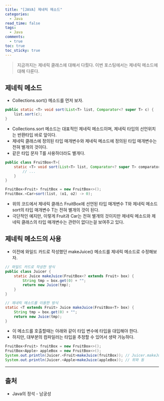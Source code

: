 ```yaml
---
title: "[JAVA] 제네릭 메소드"
categories:
  - Java
read_time: false
tags:
  - Java
comments:
  - true
toc: true
toc_sticky: true
---
```


> 지금까지는 제네릭 클래스에 대해서 다뤘다. 이번 포스팅에서는 제네릭 메소드에 대해 다룬다.

## 제네릭 메소드
* Collections.sort() 메소드를 먼저 보자.

```java
public static <T> void sort(List<T> list, Comparator<? super T> c) {
    list.sort(c);
}
```

* Collections.sort 메소드는 대표적인 제네릭 메소드이며, 제네릭 타입의 선언위치는 반환타입 바로 앞이다.
* 제네릭 클래스에 정의된 타입 매개변수와 제네릭 메소드에 정의된 타입 매개변수는 전혀 별개의 것이다.
* 같은 타입 문자 T를 사용하더라도 별개다.

```java
public class FruitBox<T>{
    static <T> void sort(List<T> list, Comparator<? super T> comparator) {
        // ...
    }
}
```

```java
FruitBox<Fruit> fruitBox = new FruitBox<>();
FruitBox.<Car>sort(list, (o1, o2) -> 0);
```

* 위의 코드에서 제네릭 클래스 FruitBox에 선언된 타입 매개변수 T와 제네릭 메소드 sort의 타입 매개변수 T는 전혀 별개의 것이 된다.
* 극단적인 예지만, 이렇게 Fruit과 Car는 전혀 별개의 것이지만 제네릭 메소드와 제네릭 클래스의 타입 매개변수는 관련이 없다는걸 보여주고 있다.

## 제네릭 메소드의 사용
* 이전에 와일드 카드로 작성했던 makeJuice() 메소드를 제네릭 메소드로 수정해보자.

```java
// 와일드 카드로 작성한 방식
public class Juicer {
    static Juice makeJuice(FruitBox<? extends Fruit> box) {
        String tmp = box.get(0) + "";
        return new Juice(tmp);
    }
}
```

```java
// 제네릭 메소드를 이용한 방식
static <T extends Fruit> Juice makeJuice(FruitBox<T> box) {
    String tmp = box.get(0) + "";
    return new Juice(tmp);
}
```

* 이 메소드를 호출할때는 아래와 같이 타입 변수에 타입을 대입해야 한다.
* 하지만, 대부분의 컴파일러는 타입을 추정할 수 있어서 생략 가능하다.

```java
FruitBox<Fruit> fruitBox = new FruitBox<>();
FruitBox<Apple> appleBox = new FruitBox<>();
System.out.println(Juicer.<Fruit>makeJuice(fruitBox)); // Juicer.makeJuice(fruitBox) 가능
System.out.println(Juicer.<Apple>makeJuice(appleBox)); // 위와 동
```

---
## 출처
* Java의 정석 - 남궁성